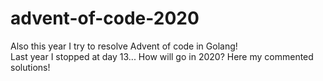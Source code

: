 # advent-of-code-2020
Also this year I try to resolve Advent of code in Golang!  
Last year I stopped at day 13... How will go in 2020?
Here my commented solutions!
